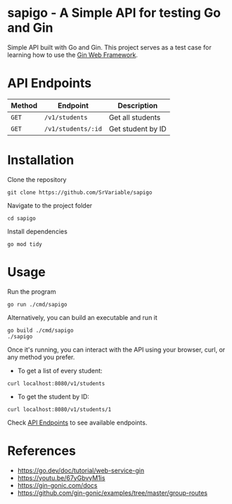 # sapigo - A Simple API for testing Go and Gin

Simple API built with Go and Gin. This project serves as a test case for learning how to use the [Gin Web Framework](https://gin-gonic.com/).

# API Endpoints

|Method|Endpoint|Description|
|-|-|-|
|`GET`|`/v1/students`|Get all students| 
|`GET`|`/v1/students/:id`|Get student by ID| 

# Installation

Clone the repository
```
git clone https://github.com/SrVariable/sapigo
```

Navigate to the project folder
```
cd sapigo
```

Install dependencies
```
go mod tidy
```

# Usage

Run the program
```
go run ./cmd/sapigo
```

Alternatively, you can build an executable and run it
```
go build ./cmd/sapigo
./sapigo
```

Once it's running, you can interact with the API using your browser, curl, or any method you prefer.
- To get a list of every student:
```
curl localhost:8080/v1/students
```
- To get the student by ID:
```
curl localhost:8080/v1/students/1
```

Check [API Endpoints](#api-endpoints) to see available endpoints.

# References

- https://go.dev/doc/tutorial/web-service-gin
- https://youtu.be/67yGbvyM1is
- https://gin-gonic.com/docs
- https://github.com/gin-gonic/examples/tree/master/group-routes
